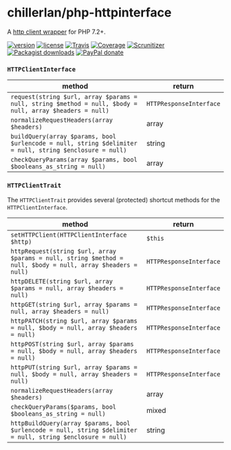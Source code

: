 # chillerlan/php-httpinterface

A [http client wrapper](https://github.com/chillerlan/php-oauth/tree/afeb3efa7fb31710c7fd3d2909772e6177c8196a/src/HTTP) for PHP 7.2+.

[![version][packagist-badge]][packagist]
[![license][license-badge]][license]
[![Travis][travis-badge]][travis]
[![Coverage][coverage-badge]][coverage]
[![Scrunitizer][scrutinizer-badge]][scrutinizer]
[![Packagist downloads][downloads-badge]][downloads]
[![PayPal donate][donate-badge]][donate]

[packagist-badge]: https://img.shields.io/packagist/v/chillerlan/php-httpinterface.svg?style=flat-square
[packagist]: https://packagist.org/packages/chillerlan/php-httpinterface
[license-badge]: https://img.shields.io/github/license/chillerlan/php-httpinterface.svg?style=flat-square
[license]: https://github.com/chillerlan/php-httpinterface/blob/master/LICENSE
[travis-badge]: https://img.shields.io/travis/chillerlan/php-httpinterface.svg?style=flat-square
[travis]: https://travis-ci.org/chillerlan/php-httpinterface
[coverage-badge]: https://img.shields.io/codecov/c/github/chillerlan/php-httpinterface.svg?style=flat-square
[coverage]: https://codecov.io/github/chillerlan/php-httpinterface
[scrutinizer-badge]: https://img.shields.io/scrutinizer/g/chillerlan/php-httpinterface.svg?style=flat-square
[scrutinizer]: https://scrutinizer-ci.com/g/chillerlan/php-httpinterface
[downloads-badge]: https://img.shields.io/packagist/dt/chillerlan/php-httpinterface.svg?style=flat-square
[downloads]: https://packagist.org/packages/chillerlan/php-httpinterface/stats
[donate-badge]: https://img.shields.io/badge/donate-paypal-ff33aa.svg?style=flat-square
[donate]: https://www.paypal.com/cgi-bin/webscr?cmd=_s-xclick&hosted_button_id=WLYUNAT9ZTJZ4

### `HTTPClientInterface`
method | return 
------ | ------ 
`request(string $url, array $params = null, string $method = null, $body = null, array $headers = null)` | `HTTPResponseInterface` 
`normalizeRequestHeaders(array $headers)` | array
`buildQuery(array $params, bool $urlencode = null, string $delimiter = null, string $enclosure = null)` | string
`checkQueryParams(array $params, bool $booleans_as_string = null)` | array

### `HTTPClientTrait`
The `HTTPClientTrait` provides several (protected) shortcut methods for the `HTTPClientInterface`.

method | return 
------ | ------ 
`setHTTPClient(HTTPClientInterface $http)` | `$this`
`httpRequest(string $url, array $params = null, string $method = null, $body = null, array $headers = null)` | `HTTPResponseInterface`
`httpDELETE(string $url, array $params = null, array $headers = null)` | `HTTPResponseInterface`
`httpGET(string $url, array $params = null, array $headers = null)` | `HTTPResponseInterface`
`httpPATCH(string $url, array $params = null, $body = null, array $headers = null)` | `HTTPResponseInterface`
`httpPOST(string $url, array $params = null, $body = null, array $headers = null)` | `HTTPResponseInterface`
`httpPUT(string $url, array $params = null, $body = null, array $headers = null)` | `HTTPResponseInterface`
`normalizeRequestHeaders(array $headers)` | array
`checkQueryParams($params, bool $booleans_as_string = null)` | mixed
`httpBuildQuery(array $params, bool $urlencode = null, string $delimiter = null, string $enclosure = null)` | string
